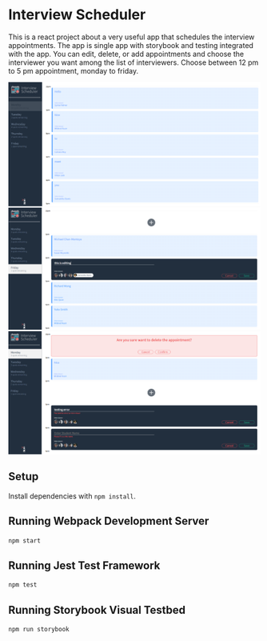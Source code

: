 # Interview Scheduler
This is a react project about a very useful app that schedules the interview appointments.
The app is single app with storybook and testing integrated with the app.
You can edit, delete, or add appointments and choose the interviewer you want among the list of interviewers.
Choose between 12 pm to 5 pm appointment, monday to friday.

!["First page of scheduler"](https://github.com/marcogamal/scheduler/blob/master/docs/scheduler1.PNG)
!["Look at one of the other days"](https://github.com/marcogamal/scheduler/blob/master/docs/scheduler3.PNG)
!["The options available to do with your appointment"](https://github.com/marcogamal/scheduler/blob/master/docs/scheduler2.PNG)

## Setup

Install dependencies with `npm install`.

## Running Webpack Development Server

```sh
npm start
```

## Running Jest Test Framework

```sh
npm test
```

## Running Storybook Visual Testbed

```sh
npm run storybook
```
